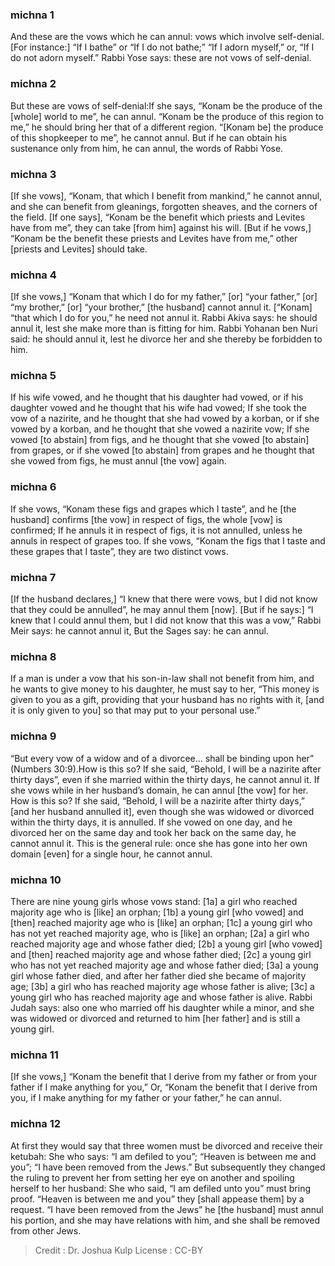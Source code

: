 
### michna 1
And these are the vows which he can annul: vows which involve self-denial. [For instance:] “If I bathe” or “If I do not bathe;” “If I adorn myself,” or, “If I do not adorn myself.” Rabbi Yose says: these are not vows of self-denial.

### michna 2
But these are vows of self-denial:If she says, “Konam be the produce of the [whole] world to me”, he can annul. “Konam be the produce of this region to me,” he should bring her that of a different region. “[Konam be] the produce of this shopkeeper to me”, he cannot annul. But if he can obtain his sustenance only from him, he can annul, the words of Rabbi Yose.

### michna 3
[If she vows], “Konam, that which I benefit from mankind,” he cannot annul, and she can benefit from gleanings, forgotten sheaves, and the corners of the field. [If one says], “Konam be the benefit which priests and Levites have from me”, they can take [from him] against his will. [But if he vows,] “Konam be the benefit these priests and Levites have from me,” other [priests and Levites] should take.

### michna 4
[If she vows,] “Konam that which I do for my father,” [or] “your father,” [or] “my brother,” [or] “your brother,” [the husband] cannot annul it. [“Konam] “that which I do for you,” he need not annul it. Rabbi Akiva says: he should annul it, lest she make more than is fitting for him. Rabbi Yohanan ben Nuri said: he should annul it, lest he divorce her and she thereby be forbidden to him.

### michna 5
If his wife vowed, and he thought that his daughter had vowed, or if his daughter vowed and he thought that his wife had vowed; If she took the vow of a nazirite, and he thought that she had vowed by a korban, or if she vowed by a korban, and he thought that she vowed a nazirite vow; If she vowed [to abstain] from figs, and he thought that she vowed [to abstain] from grapes, or if she vowed [to abstain] from grapes and he thought that she vowed from figs, he must annul [the vow] again.

### michna 6
If she vows, “Konam these figs and grapes which I taste”, and he [the husband] confirms [the vow] in respect of figs, the whole [vow] is confirmed; If he annuls it in respect of figs, it is not annulled, unless he annuls in respect of grapes too. If she vows, “Konam the figs that I taste and these grapes that I taste”, they are two distinct vows.

### michna 7
[If the husband declares,] “I knew that there were vows, but I did not know that they could be annulled”, he may annul them [now]. [But if he says:] “I knew that I could annul them, but I did not know that this was a vow,” Rabbi Meir says: he cannot annul it, But the Sages say: he can annul.

### michna 8
If a man is under a vow that his son-in-law shall not benefit from him, and he wants to give money to his daughter, he must say to her, “This money is given to you as a gift, providing that your husband has no rights with it, [and it is only given to you] so that may put to your personal use.”

### michna 9
“But every vow of a widow and of a divorcee… shall be binding upon her” (Numbers 30:9).How is this so? If she said, “Behold, I will be a nazirite after thirty days”, even if she married within the thirty days, he cannot annul it. If she vows while in her husband’s domain, he can annul [the vow] for her. How is this so? If she said, “Behold, I will be a nazirite after thirty days,” [and her husband annulled it], even though she was widowed or divorced within the thirty days, it is annulled. If she vowed on one day, and he divorced her on the same day and took her back on the same day, he cannot annul it. This is the general rule: once she has gone into her own domain [even] for a single hour, he cannot annul.

### michna 10
There are nine young girls whose vows stand: [1a] a girl who reached majority age who is [like] an orphan; [1b] a young girl [who vowed] and [then] reached majority age who is [like] an orphan; [1c] a young girl who has not yet reached majority age, who is [like] an orphan; [2a] a girl who reached majority age and whose father died; [2b] a young girl [who vowed] and [then] reached majority age and whose father died; [2c] a young girl who has not yet reached majority age and whose father died; [3a] a young girl whose father died, and after her father died she became of majority age; [3b] a girl who has reached majority age whose father is alive; [3c] a young girl who has reached majority age and whose father is alive. Rabbi Judah says: also one who married off his daughter while a minor, and she was widowed or divorced and returned to him [her father] and is still a young girl.

### michna 11
[If she vows,] “Konam the benefit that I derive from my father or from your father if I make anything for you,” Or, “Konam the benefit that I derive from you, if I make anything for my father or your father,” he can annul.

### michna 12
At first they would say that three women must be divorced and receive their ketubah: She who says: “I am defiled to you”; “Heaven is between me and you”; “I have been removed from the Jews.” But subsequently they changed the ruling to prevent her from setting her eye on another and spoiling herself to her husband: She who said, “I am defiled unto you” must bring proof. “Heaven is between me and you” they [shall appease them] by a request. “I have been removed from the Jews”   he [the husband] must annul his portion, and she may have relations with him, and she shall be removed from other Jews.

>Credit : Dr. Joshua Kulp
>License : CC-BY